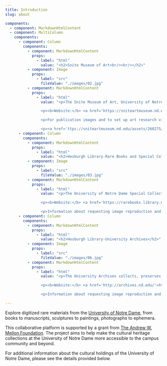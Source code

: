 ```yaml
---
title: Introduction
slug: about

components:
  - component: MarkdownHtmlContent
  - component: MultiColumn
    components:
      - component: Column
        components:
          - component: MarkdownHtmlContent
            props:
              - label: "html"
                value: "<h2>Snite Museum of Art<br/><br/></h2>"
          - component: Image
            props:
              - label: "src"
                fileValue: "./images/02.jpg"
          - component: MarkdownHtmlContent
            props:
              - label: "html"
                value: "<p>The Snite Museum of Art, University of Notre Dame, is founded on the principle that art is essential to understanding individual, shared, and diverse human experiences and beliefs. The permanent collection features over 29,000 artworks. Major collection strengths include Mesoamerican art, old master paintings and drawings, nineteenth-century French art, nineteenth-century photography, and the art of Ivan Mestrovic.  Our holdings also include Native American, Latino, African, African-American, and contemporary art.</p>

                <p><b>Website:</b> <a href='https://sniteartmuseum.nd.edu'>https://sniteartmuseum.nd.edu</a></p>

                <p>For publication images and to set up art research visits, please email the Registrar Victoria Perdomo at <a href='mailto:vperdomo@nd.edu'>vperdomo@nd.edu</a>.</p>

                <p><a href='ttps://sniteartmuseum.nd.edu/assets/260275/permission_to_reproduce_art_image.pdf'>Snite Museum Image Reproduction Form</a>"
      - component: Column
        components:
          - component: MarkdownHtmlContent
            props:
              - label: "html"
                value: "<h2>Hesburgh Library-Rare Books and Special Collection Department</h2>"
          - component: Image
            props:
              - label: "src"
                fileValue: "./images/03.jpg"
          - component: MarkdownHtmlContent
            props:
              - label: "html"
                value: "<p>The University of Notre Dame Special Collections is open to the public and welcomes researchers from both on and off campus. Our collections offer more than 132,000 volumes of printed books and periodicals and over 6,000 linear feet of non-book materials including manuscripts, printed ephemera, broadsides, prints, posters, numismatics, and philately. Strengths of our holdings include: Catholic studies, Irish studies, Italian literature, Latin American and Iberian history and literature, sports and physical culture, and theology and church history.</p>

                <p><b>Website:</b> <a href='https://rarebooks.library.nd.edu/'>https://rarebooks.library.nd.edu</a></p>

                <p>Information about requesting image reproduction and scheduling research visits or classes: <a href='https://rarebooks.library.nd.edu/using/access.shtml'>https://rarebooks.library.nd.edu/using/access.shtml</a></p>"
      - component: Column
        components:
          - component: MarkdownHtmlContent
            props:
              - label: "html"
                value: "<h2>Hesburgh Library-University Archives</h2>"
          - component: Image
            props:
              - label: "src"
                fileValue: "./images/06.jpg"
          - component: MarkdownHtmlContent
            props:
              - label: "html"
                value: "<p>The University Archives collects, preserves, and makes accessible the official records of the University of Notre Dame.  This historically valuable material documents the academic and administrative responsibilities of the University as well as the experiences of its students, alumni, officers, faculty, staff, and benefactors. The Archives also collects and maintains records, papers, photographs, printed material, and audio-visual material that document the life of the Catholic Church and her people as lived in the American context, and is recognized as one of the nation's foremost archival repositories for the study of American Catholicism.</p>

                <p><b>Website:</b> <a href='http://archives.nd.edu/'>http://archives.nd.edu</a></p>

                <p>Information about requesting image reproduction and scheduling research visits or classes: <a href='http://archives.nd.edu/information/'>http://archives.nd.edu/information</a></p>"

---
```


Explore digitized rare materials from the [University of Notre Dame](https://nd.edu), from books to manuscripts, sculptures to paintings, photographs to ephemera.

This collaborative platform is supported by a grant from [The Andrew W. Mellon Foundation](https://mellon.org/). The project aims to help make the cultural heritage collections at the University of Notre Dame more accessible to the campus community and beyond.

For additional information about the cultural holdings of the University of Notre Dame, please see the details provided below.
